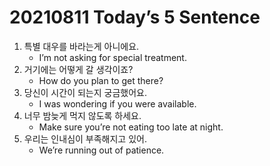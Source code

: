 # 20210811 Today’s 5 Sentence



1. 특별 대우를 바라는게 아니에요.
   - I’m not asking for special treatment.
2. 거기에는 어떻게 갈 생각이죠?
   - How do you plan to get there?
3. 당신이 시간이 되는지 궁금했어요.
   - I was wondering if you were available.
4. 너무 밤늦게 먹지 않도록 하세요.
   - Make sure you’re not eating too late at night.
5. 우리는 인내심이 부족해지고 있어.
   - We’re running out of patience.